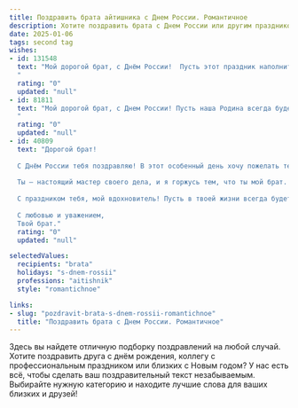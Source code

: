 ```yaml
---
title: Поздравить брата айтишника с Днем России. Романтичное
description: Хотите поздравить брата с Днем России или другим праздником? Наш ИИ создаст незабываемое поздравление, а вы обязательно выделитесь среди других.  
date: 2025-01-06
tags: second tag
wishes:
- id: 131548
  text: "Мой дорогой брат, с Днём России!  Пусть этот праздник наполнит твоё сердце такой же необъятной и прекрасной любовью, как бескрайние просторы нашей родины.  Пусть твой код жизни будет безупречен, а каждый новый проект — настоящим шедевром, достойным восхищения.  Я желаю тебе, мой талантливый айтишник,  ярких побед, вдохновения и счастья,  чтобы каждый день был наполнен смыслом и радостью, словно  бесконечный поток  чистого и мощного кода.  С праздником!
  "
  rating: "0"
  updated: "null"
- id: 81811
  text: "Мой дорогой брат, с Днем России! Пусть наша Родина всегда будет сильной, красивой и свободной, как твой ум и талант в IT-сфере. Пусть наша любовь к ней будет такой же крепкой, как наша родственная связь. 💖
  "
  rating: "0"
  updated: "null"
- id: 40809
  text: "Дорогой брат!
  
  С Днём России тебя поздравляю! В этот особенный день хочу пожелать тебе, как истинному айтишнику, чтобы в твоей жизни всегда компилировался только чистый код счастья и любви. Пусть каждый новый проект приносит радость и удовлетворение, а жизнь наполняется яркими событиями и романтичными моментами.
  
  Ты — настоящий мастер своего дела, и я горжусь тем, что ты мой брат. Пусть каждый день будет как свежая версия, полной новых возможностей и свершений. Желаю, чтобы в твоём сердце всегда горел огонь патриотизма и искренней любви к своей стране.
  
  С праздником тебя, мой вдохновитель! Пусть в твоей жизни всегда будет место для мечты, а в сердце — для больших чувств!
  
  С любовью и уважением,
  Твой брат."
  rating: "0"
  updated: "null"

selectedValues:
  recipients: "brata"
  holidays: "s-dnem-rossii"
  professions: "aitishnik"
  style: "romantichnoe"

links:
- slug: "pozdravit-brata-s-dnem-rossii-romantichnoe"
  title: "Поздравить брата с Днем России. Романтичное"
---
```


Здесь вы найдете отличную подборку поздравлений на любой случай.
Хотите поздравить друга с днём рождения, коллегу с профессиональным праздником или близких с Новым годом? У нас есть всё, чтобы сделать ваш поздравительный текст незабываемым. Выбирайте нужную категорию и находите лучшие слова для ваших близких и друзей!

